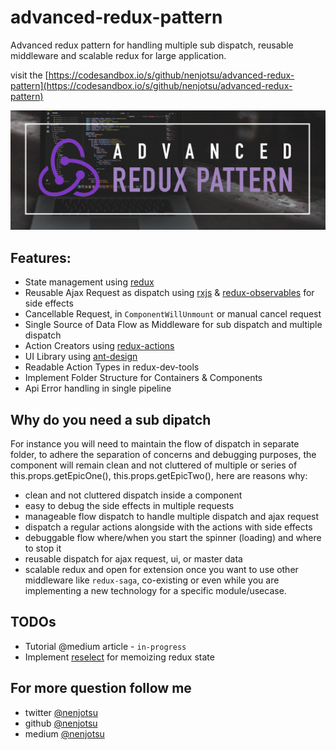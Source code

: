 # advanced-redux-pattern

Advanced redux pattern for handling multiple sub dispatch, reusable middleware and scalable redux for large application.

visit the [https://codesandbox.io/s/github/nenjotsu/advanced-redux-pattern](https://codesandbox.io/s/github/nenjotsu/advanced-redux-pattern)

![alt text](./redux.png "Advanced Redux Pattern")

## Features:
- State management using [redux](https://redux.js.org/)
- Reusable Ajax Request as dispatch using [rxjs](https://github.com/ReactiveX/rxjs) & [redux-observables](https://redux-observable.js.org/) for side effects
- Cancellable Request, in `ComponentWillUnmount` or manual cancel request
- Single Source of Data Flow as Middleware for sub dispatch and multiple dispatch
- Action Creators using [redux-actions](https://github.com/redux-utilities/redux-actions)
- UI Library using [ant-design](https://ant.design/)
- Readable Action Types in redux-dev-tools 
- Implement Folder Structure for Containers & Components
- Api Error handling in single pipeline

## Why do you need a sub dipatch
For instance you will need to maintain the flow of dispatch in separate folder, to adhere the separation of concerns and debugging purposes, the component will remain clean and not cluttered of multiple or series of this.props.getEpicOne(), this.props.getEpicTwo(), here are reasons why:
  - clean and not cluttered dispatch inside a component
  - easy to debug the side effects in multiple requests
  - manageable flow dispatch to handle multiple dispatch and ajax request
  - dispatch a regular actions alongside with the actions with side effects
  - debuggable flow where/when you start the spinner (loading) and where to stop it
  - reusable dispatch for ajax request, ui, or master data
  - scalable redux and open for extension once you want to use other middleware like `redux-saga`, co-existing or even while you are implementing a new technology for a specific module/usecase.

## TODOs
- Tutorial @medium article - `in-progress`
- Implement [reselect](https://github.com/reduxjs/reselect) for memoizing redux state

## For more question follow me
- twitter [@nenjotsu](https://twitter.com/nenjotsu)
- github [@nenjotsu](https://github.com/nenjotsu)
- medium [@nenjotsu](https://medium.com/@nenjotsu)
